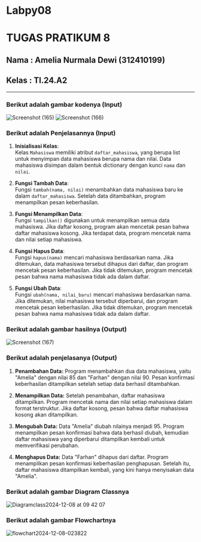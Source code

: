 # Labpy08
# TUGAS PRATIKUM 8

## Nama   : Amelia Nurmala Dewi (312410199)
## Kelas  : TI.24.A2



___
### Berikut adalah gambar kodenya (Input)
![Screenshot (165)](https://github.com/user-attachments/assets/5acdf211-25d9-4bd7-828c-91d3a30219dc)
![Screenshot (166)](https://github.com/user-attachments/assets/70c9d5d4-6ba0-4084-b4d2-de37e1e2a3c7)

### Berikut adalah Penjelasannya (Input)


1. **Inisialisasi Kelas**:  
   Kelas `Mahasiswa` memiliki atribut `daftar_mahasiswa`, yang berupa list untuk menyimpan data mahasiswa berupa nama dan nilai. Data mahasiswa disimpan dalam bentuk dictionary dengan kunci `nama` dan `nilai`.

2. **Fungsi Tambah Data**:  
   Fungsi `tambah(nama, nilai)` menambahkan data mahasiswa baru ke dalam `daftar_mahasiswa`. Setelah data ditambahkan, program menampilkan pesan keberhasilan.

3. **Fungsi Menampilkan Data**:  
   Fungsi `tampilkan()` digunakan untuk menampilkan semua data mahasiswa. Jika daftar kosong, program akan mencetak pesan bahwa daftar mahasiswa kosong. Jika terdapat data, program mencetak nama dan nilai setiap mahasiswa.

4. **Fungsi Hapus Data**:  
   Fungsi `hapus(nama)` mencari mahasiswa berdasarkan nama. Jika ditemukan, data mahasiswa tersebut dihapus dari daftar, dan program mencetak pesan keberhasilan. Jika tidak ditemukan, program mencetak pesan bahwa nama mahasiswa tidak ada dalam daftar.

5. **Fungsi Ubah Data**:  
   Fungsi `ubah(nama, nilai_baru)` mencari mahasiswa berdasarkan nama. Jika ditemukan, nilai mahasiswa tersebut diperbarui, dan program mencetak pesan keberhasilan. Jika tidak ditemukan, program mencetak pesan bahwa nama mahasiswa tidak ada dalam daftar.


### Berikut adalah gambar hasilnya (Output)
![Screenshot (167)](https://github.com/user-attachments/assets/26da1a8c-bb0e-4851-ad28-ca4e0c75bf06)

### Berikut adalah penjelasanya (Output)

1. **Penambahan Data:**
   Program menambahkan dua data mahasiswa, yaitu "Amelia" dengan nilai 85 dan "Farhan" dengan nilai 90. Pesan konfirmasi keberhasilan ditampilkan setelah setiap data berhasil ditambahkan.

2. **Menampilkan Data:**
   Setelah penambahan, daftar mahasiswa ditampilkan. Program mencetak nama dan nilai setiap mahasiswa dalam format terstruktur. Jika daftar kosong, pesan bahwa daftar mahasiswa kosong akan ditampilkan.

3. **Mengubah Data:**
   Data "Amelia" diubah nilainya menjadi 95. Program menampilkan pesan konfirmasi bahwa data berhasil diubah, kemudian daftar mahasiswa yang diperbarui ditampilkan kembali untuk memverifikasi perubahan.

4. **Menghapus Data:**
   Data "Farhan" dihapus dari daftar. Program menampilkan pesan konfirmasi keberhasilan penghapusan. Setelah itu, daftar mahasiswa ditampilkan kembali, yang kini hanya menyisakan data "Amelia".


### Berikut adalah gambar Diagram Classnya

![Diagramclass2024-12-08 at 09 42 07](https://github.com/user-attachments/assets/17b99769-0483-4f97-9d70-e9b01bf49b4c)




### Berikut adalah gambar Flowchartnya

![flowchart2024-12-08-023822](https://github.com/user-attachments/assets/bd05a0a9-8647-4b3b-9291-3c61d6f3d996)



   
